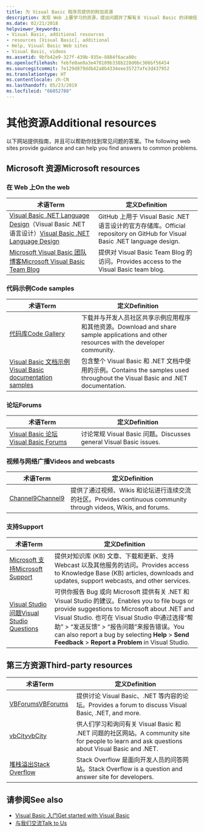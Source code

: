 ```yaml
---
title: 为 Visual Basic 程序员提供的附加资源
description: 发现 Web 上要学习的资源，提出问题并了解有关 Visual Basic 的详细信息。
ms.date: 02/21/2018
helpviewer_keywords:
- Visual Basic, additional resources
- resources [Visual Basic], additional
- Help, Visual Basic Web sites
- Visual Basic, videos
ms.assetid: 9bfb42e9-327f-439b-935e-8884f6aca80c
ms.openlocfilehash: febfe0ae0a3e478109b338b228d0bc306bf56454
ms.sourcegitcommit: 7e129d879ddb42a8b4334eee35727afe3d437952
ms.translationtype: HT
ms.contentlocale: zh-CN
ms.lasthandoff: 05/23/2019
ms.locfileid: "66052788"
---
```

# <a name="additional-resources"></a><span data-ttu-id="99d09-103">其他资源</span><span class="sxs-lookup"><span data-stu-id="99d09-103">Additional resources</span></span>

<span data-ttu-id="99d09-104">以下网站提供指南，并且可以帮助你找到常见问题的答案。</span><span class="sxs-lookup"><span data-stu-id="99d09-104">The following web sites provide guidance and can help you find answers to common problems.</span></span>

## <a name="microsoft-resources"></a><span data-ttu-id="99d09-105">Microsoft 资源</span><span class="sxs-lookup"><span data-stu-id="99d09-105">Microsoft resources</span></span>

### <a name="on-the-web"></a><span data-ttu-id="99d09-106">在 Web 上</span><span class="sxs-lookup"><span data-stu-id="99d09-106">On the web</span></span>

|<span data-ttu-id="99d09-107">术语</span><span class="sxs-lookup"><span data-stu-id="99d09-107">Term</span></span>|<span data-ttu-id="99d09-108">定义</span><span class="sxs-lookup"><span data-stu-id="99d09-108">Definition</span></span>|
|----------|----------------|
|<span data-ttu-id="99d09-109">[Visual Basic .NET Language Design](https://github.com/dotnet/vblang)（Visual Basic .NET 语言设计）</span><span class="sxs-lookup"><span data-stu-id="99d09-109">[Visual Basic .NET Language Design](https://github.com/dotnet/vblang)</span></span>|<span data-ttu-id="99d09-110">GitHub 上用于 Visual Basic .NET 语言设计的官方存储库。</span><span class="sxs-lookup"><span data-stu-id="99d09-110">Official repository on GitHub for Visual Basic .NET language design.</span></span>|
|[<span data-ttu-id="99d09-111">Microsoft Visual Basic 团队博客</span><span class="sxs-lookup"><span data-stu-id="99d09-111">Microsoft Visual Basic Team Blog</span></span>](https://devblogs.microsoft.com/vbteam/)|<span data-ttu-id="99d09-112">提供对 Visual Basic Team Blog 的访问。</span><span class="sxs-lookup"><span data-stu-id="99d09-112">Provides access to the Visual Basic team blog.</span></span>|

### <a name="code-samples"></a><span data-ttu-id="99d09-113">代码示例</span><span class="sxs-lookup"><span data-stu-id="99d09-113">Code samples</span></span>

|<span data-ttu-id="99d09-114">术语</span><span class="sxs-lookup"><span data-stu-id="99d09-114">Term</span></span>|<span data-ttu-id="99d09-115">定义</span><span class="sxs-lookup"><span data-stu-id="99d09-115">Definition</span></span>|
|----------|----------------|
|[<span data-ttu-id="99d09-116">代码库</span><span class="sxs-lookup"><span data-stu-id="99d09-116">Code Gallery</span></span>](https://code.msdn.microsoft.com/site/search?f%5B0%5D.Type=ProgrammingLanguage&f%5B0%5D.Value=VB&f%5B0%5D.Text=VB.NET)|<span data-ttu-id="99d09-117">下载并与开发人员社区共享示例应用程序和其他资源。</span><span class="sxs-lookup"><span data-stu-id="99d09-117">Download and share sample applications and other resources with the developer community.</span></span>|
|[<span data-ttu-id="99d09-118">Visual Basic 文档示例</span><span class="sxs-lookup"><span data-stu-id="99d09-118">Visual Basic documentation samples</span></span>](https://github.com/dotnet/samples/tree/master/snippets/visualbasic)|<span data-ttu-id="99d09-119">包含整个 Visual Basic 和 .NET 文档中使用的示例。</span><span class="sxs-lookup"><span data-stu-id="99d09-119">Contains the samples used throughout the Visual Basic and .NET documentation.</span></span>|

### <a name="forums"></a><span data-ttu-id="99d09-120">论坛</span><span class="sxs-lookup"><span data-stu-id="99d09-120">Forums</span></span>

|<span data-ttu-id="99d09-121">术语</span><span class="sxs-lookup"><span data-stu-id="99d09-121">Term</span></span>|<span data-ttu-id="99d09-122">定义</span><span class="sxs-lookup"><span data-stu-id="99d09-122">Definition</span></span>|
|----------|----------------|
|[<span data-ttu-id="99d09-123">Visual Basic 论坛</span><span class="sxs-lookup"><span data-stu-id="99d09-123">Visual Basic Forums</span></span>](https://social.msdn.microsoft.com/Forums/vstudio/home?forum=vbgeneral)|<span data-ttu-id="99d09-124">讨论常规 Visual Basic 问题。</span><span class="sxs-lookup"><span data-stu-id="99d09-124">Discusses general Visual Basic issues.</span></span>|

### <a name="videos-and-webcasts"></a><span data-ttu-id="99d09-125">视频与网络广播</span><span class="sxs-lookup"><span data-stu-id="99d09-125">Videos and webcasts</span></span>

|<span data-ttu-id="99d09-126">术语</span><span class="sxs-lookup"><span data-stu-id="99d09-126">Term</span></span>|<span data-ttu-id="99d09-127">定义</span><span class="sxs-lookup"><span data-stu-id="99d09-127">Definition</span></span>|
|----------|----------------|
|[<span data-ttu-id="99d09-128">Channel9</span><span class="sxs-lookup"><span data-stu-id="99d09-128">Channel9</span></span>](https://channel9.msdn.com/)|<span data-ttu-id="99d09-129">提供了通过视频、Wikis 和论坛进行连续交流的社区。</span><span class="sxs-lookup"><span data-stu-id="99d09-129">Provides continuous community through videos, Wikis, and forums.</span></span>|

### <a name="support"></a><span data-ttu-id="99d09-130">支持</span><span class="sxs-lookup"><span data-stu-id="99d09-130">Support</span></span>

|<span data-ttu-id="99d09-131">术语</span><span class="sxs-lookup"><span data-stu-id="99d09-131">Term</span></span>|<span data-ttu-id="99d09-132">定义</span><span class="sxs-lookup"><span data-stu-id="99d09-132">Definition</span></span>|
|----------|----------------|
|[<span data-ttu-id="99d09-133">Microsoft 支持</span><span class="sxs-lookup"><span data-stu-id="99d09-133">Microsoft Support</span></span>](https://support.microsoft.com)|<span data-ttu-id="99d09-134">提供对知识库 (KB) 文章、下载和更新、支持 Webcast 以及其他服务的访问。</span><span class="sxs-lookup"><span data-stu-id="99d09-134">Provides access to Knowledge Base (KB) articles, downloads and updates, support webcasts, and other services.</span></span>|
|[<span data-ttu-id="99d09-135">Visual Studio 问题</span><span class="sxs-lookup"><span data-stu-id="99d09-135">Visual Studio Questions</span></span>](https://developercommunity.visualstudio.com)|<span data-ttu-id="99d09-136">可供你报告 Bug 或向 Microsoft 提供有关 .NET 和 Visual Studio 的建议。</span><span class="sxs-lookup"><span data-stu-id="99d09-136">Enables you to file bugs or provide suggestions to Microsoft about .NET and Visual Studio.</span></span> <span data-ttu-id="99d09-137">也可在 Visual Studio 中通过选择“帮助” > “发送反馈” > “报告问题”来报告错误。</span><span class="sxs-lookup"><span data-stu-id="99d09-137">You can also report a bug by selecting **Help** > **Send Feedback** > **Report a Problem** in Visual Studio.</span></span>|

## <a name="third-party-resources"></a><span data-ttu-id="99d09-138">第三方资源</span><span class="sxs-lookup"><span data-stu-id="99d09-138">Third-party resources</span></span>

|<span data-ttu-id="99d09-139">术语</span><span class="sxs-lookup"><span data-stu-id="99d09-139">Term</span></span>|<span data-ttu-id="99d09-140">定义</span><span class="sxs-lookup"><span data-stu-id="99d09-140">Definition</span></span>|
|----------|----------------|
|[<span data-ttu-id="99d09-141">VBForums</span><span class="sxs-lookup"><span data-stu-id="99d09-141">VBForums</span></span>](http://www.vbforums.com/)|<span data-ttu-id="99d09-142">提供讨论 Visual Basic、.NET 等内容的论坛。</span><span class="sxs-lookup"><span data-stu-id="99d09-142">Provides a forum to discuss Visual Basic, .NET, and more.</span></span>|
|[<span data-ttu-id="99d09-143">vbCity</span><span class="sxs-lookup"><span data-stu-id="99d09-143">vbCity</span></span>](http://vbcity.com/)|<span data-ttu-id="99d09-144">供人们学习和询问有关 Visual Basic 和 .NET 问题的社区网站。</span><span class="sxs-lookup"><span data-stu-id="99d09-144">A community site for people to learn and ask questions about Visual Basic and .NET.</span></span>|
|[<span data-ttu-id="99d09-145">堆栈溢出</span><span class="sxs-lookup"><span data-stu-id="99d09-145">Stack Overflow</span></span>](https://stackoverflow.com/questions/tagged/vb.net)|<span data-ttu-id="99d09-146">Stack Overflow 是面向开发人员的问答网站。</span><span class="sxs-lookup"><span data-stu-id="99d09-146">Stack Overflow is a question and answer site for developers.</span></span>|

## <a name="see-also"></a><span data-ttu-id="99d09-147">请参阅</span><span class="sxs-lookup"><span data-stu-id="99d09-147">See also</span></span>

- [<span data-ttu-id="99d09-148">Visual Basic 入门</span><span class="sxs-lookup"><span data-stu-id="99d09-148">Get started with Visual Basic</span></span>](../../visual-basic/getting-started/index.md)
- [<span data-ttu-id="99d09-149">与我们交流</span><span class="sxs-lookup"><span data-stu-id="99d09-149">Talk to Us</span></span>](/visualstudio/ide/talk-to-us)
